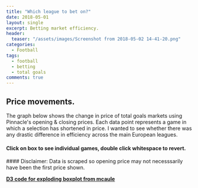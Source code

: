 ```yaml
---
title: "Which league to bet on?"
date: 2018-05-01
layout: single
excerpt: Betting market efficiency.
header:
  teaser: "/assets/images/Screenshot from 2018-05-02 14-41-20.png"
categories:
  - Football
tags:
  - football
  - betting
  - total goals
comments: true
---
```

<style>
.axis text {
  font-size: 12px;
  text-anchor: middle;
  letter-spacing: 1px;
}

.axis path,
.axis line {
  fill: none;
  stroke: #000000;
  shape-rendering: crispEdges;Disclaimer
}

.axis text {
  fill: none;
  stroke: #eaeaea;
  shape-rendering: crispEdges;
}


.x.axis path {
  /*display: none;*/
}

rect.d3-exploding-boxplot.box{
  /*opacity: 0.8;*/
}

line.d3-exploding-boxplot.line,
rect.d3-exploding-boxplot.box
{
  stroke: #000000;
  stroke-width: 1px;
}

line.d3-exploding-boxplot.vline{
  stroke-dasharray:5,5;
}

.d3-exploding-boxplot.tip{
  font-size:13px;
  line-height: 1;
  font-weight: bold;
  padding: 12px;
  background: #333333;
  color: #DDDDDD;
  border-radius: 2px;
}

g.tick text,
g.axis text{
  -webkit-user-select: none;
  -khtml-user-select: none;
  -moz-user-select: none;
  -o-user-select: none;
  user-select: none;
  cursor: default;
}
</style>



## Price movements.
The graph below shows the change in price of total goals markets using Pinnacle's opening & closing prices.  Each data point represents a game in which a selection has shortened in price.  I wanted to see whether there was any drastic difference in efficiency across the main European leagues.
#### Click on box to see individual games, double click whitespace to revert.
<div id="chartContainer">
</div>
#### Disclaimer: Data is scraped so opening price may not necesssarily have been the first price shown.

[**D3 code for exploding boxplot from mcaule**](https://mcaule.github.io/d3_exploding_boxplot/)

<script src="/assets/bower_components/requirejs/require.js"></script>
<script type="text/javascript">
    require.config({
        baseUrl: ".",
        paths: {
            d3: '/assets/bower_components/d3/d3.min',
            "d3-tip": '/assets/bower_components/d3-tip/index',
            'd3-exploding-boxplot': '/assets/src/d3_exploding_boxplot'
        },
        shim: {
            'd3-exploding-boxplot': {
                deps: ['d3', 'd3-tip']
            },
            'd3-tip': {
                deps: ['d3']
            }
        }
    });
</script>
<script>
    require(['d3-exploding-boxplot', 'd3'], function(exploding_boxplot, d3) {
        d3.json("/assets/d3data.json", function(data) {
            var chart = exploding_boxplot(data['data'], {
                y: 'percentage_change',
                group: 'league',
                color: 'league',
                label_1: 'game',
                label_2: 'line',
                label_3: 'selection',
                label_4: 'open',
                label_5: 'close'
            });
            chart('#chartContainer');
        });
        d3.select("body").style("background-color", "#252a34");
    });
</script>


